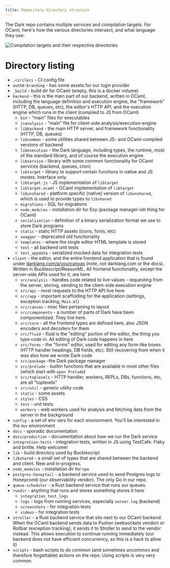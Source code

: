 ```yaml
---
title: Repository directory structure
---
```


The Dark repo contains multiple services and compilation targets. For OCaml, here's how the various directories intersect, and what language they use:

![Compilation targets and their respective directories](assets/contributing/compilation-targets.png)


# Directory listing


- `.circleci` - CI config file
- `auth0-branding` - has some assets for our login provider
- `_build` - build dir for OCaml (empty, this is a docker volume)
- `backend` - this is the main part of our backend, written in OCaml, including the language definition and execution engine, the "framework" (HTTP, DB, queues, etc), the editor's HTTP API, and the execution engine which runs in the client (compiled to JS from OCaml)
    - `bin` - "main" files for executables
    - `jsanalysis` - "main" file for client-side analysis/execution-engine
    - `libbackend` - the main HTTP server, and framework functionality (HTTP, DB, queues)
    - `libcommon` - some utilities shared between JS- and OCaml-compiled versions of backend
    - `libexecution` - the Dark language, including types, the runtime, most of the standard library, and of course the execution engine
    - `libservice` - library with some common functionality for OCaml services (backend, queues, cron)
    - `libtarget` - library to support certain functions in native and JS modes. Interface only.
    - `libtarget.js` - JS implementation of `libtarget`
    - `libtarget.ocaml` - OCaml implementation of `libtarget`
    - `libunshared` - platform specific (native) version of `libunshared`, which is used to provide types to `libshared`
    - `migrations` - SQL for migrations
    - `node_modules` - installation dir for Esy (package manager-ish thing for OCaml)
    - `serialization` - definition of a binary serialization format we use to store Dark programs
    - `static` - static HTTP assets (icons, fonts, etc)
    - `swagger` - deprecated old functionality
    - `templates` - where the single editor HTML template is stored
    - `test` - all backend unit tests
    - `test_appdata` - serialized mocked data for integration tests
- `client` - the editor, and the entire frontend application that is found under [darklang.com/a/yourcanvas](http://darklang.com/a/yourcanvas) (note, not darklang.com or the docs). Written in Bucklescript/ReasonML. All frontend functionality, except the server-side APIs used for it, are here
    - `src/analysis` - handles code related to live values - requesting from the server, storing, sending to the client-side execution engine
    - `src/api` - most requests to the HTTP API live here
    - `src/app` - important scaffolding for the application (settings, exception tracking, `Main.ml`)
    - `src/canvas` - misc files pertaining to layout
    - `src/components` - a number of parts of Dark have been componentized. They live here.
    - `src/core` - all the frontend types are defined here, also JSON  encoders and decoders for them
    - `src/fluid` - fluid is the "editing" portion of the editor, the thing you type code in. All editing of Dark code happens in here
    - `src/forms` - the "forms" editor, used for editing any form-like boxes (HTTP handler headings, DB fields, etc). Still recovering from when it was also how we wrote Dark code
    - `src/package` -the Dark package manager
    - `src/prelude` - builtin functions that are available in most other files (which start with `open Prelude`)
    - `src/toplevels` - HTTP handler, workers, REPLs, DBs, functions, etc, are all "toplevels"
    - `src/util` - generic utility code
    - `static` - some assets
    - `styles` - CSS
    - `test` - unit tests
    - `workers` - web workers used for analysis and fetching data from the server in the background
- `config` - a set of env vars for each environment. You'll be interested in the `dev` environment
- `docs` - sporadic documentation
- `docs/production` - documentation about how we run the Dark service
- `integration-tests` - integration tests, written in JS using TestCafe. Flaky and brittle. Help welcome!
- `lib` - build directory used by Bucklescript
- `libshared` - a small set of types that are shared between the backend and client. New and in-progress.
- `node_modules` - installation dir for `npm`
- `postgres-honeytail` - a backend service used to send Postgres logs to Honeycomb (our observability vendor). The only Go in our repo.
- `queue-scheduler` - a Rust backend service that runs our queues.
- `rundir` - anything that runs and stores something stores it here
    - `integration_test_logs`
    - `logs` - logs from running services, especially `server.log` (backend)
    - `screenshots` - for integration tests
    - `videos` - for integration tests
- `stroller` - a Rust backend service that sits next to our OCaml backend. When the OCaml backend sends data to Pusher (websockets vendor) or Rollbar (exception tracking), it sends it to Stroller to send to the vendor instead. This allows execution to continue running immediately (our backend does not have efficient concurrency, so this is a hack to allow it)
- `scripts` - bash scripts to do common (and sometimes uncommon and therefore forgettable) actions on the repo. Using scripts is very very common.


